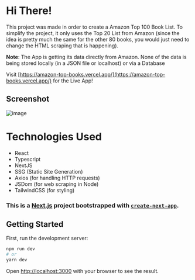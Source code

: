 # Hi There!

This project was made in order to create a Amazon Top 100 Book List. To simplify the project, it only uses the Top 20 List from Amazon (since the idea is pretty much the same for the other 80 books, you would just need to change the HTML scraping that is happening).

**Note**: The App is getting its data directly from Amazon. None of the data is being stored locally (in a JSON file or localhost) or via a Database

Visit [https://amazon-top-books.vercel.app/](https://amazon-top-books.vercel.app/) for the Live App!

## Screenshot

![image](https://user-images.githubusercontent.com/35552662/154431697-d6f7b623-f15a-421e-82e4-594fc4320f32.png)

# Technologies Used
- React
- Typescript
- NextJS
- SSG (Static Site Generation)
- Axios (for handling HTTP requests)
- JSDom (for web scraping in Node)
- TailwindCSS (for styling)

### This is a [Next.js](https://nextjs.org/) project bootstrapped with [`create-next-app`](https://github.com/vercel/next.js/tree/canary/packages/create-next-app).

## Getting Started

First, run the development server:

```bash
npm run dev
# or
yarn dev
```

Open [http://localhost:3000](http://localhost:3000) with your browser to see the result.

